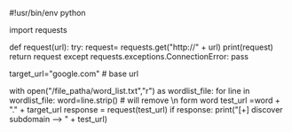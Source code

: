 #!usr/bin/env python

import requests

def request(url):
    try:
        request= requests.get("http://" + url)
        print(request)
        return request
    except requests.exceptions.ConnectionError:
        pass


target_url="google.com"  # base url

with open("/file_patha/word_list.txt","r") as wordlist_file:
     for line in wordlist_file:
         word=line.strip()  # will remove \n form word
         test_url =word + "." + target_url
         response = request(test_url)
         if response:
             print("[+] discover subdomain --> " + test_url)
